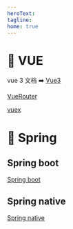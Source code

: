 ```yaml
---
heroText: 
tagline: 
home: true
---
```


# :wave: VUE

vue 3 文档 :arrow_right: [Vue3](./vue/vue3)

[VueRouter](./vue/vue3)

[vuex](./vue/vue3)

# :wave: Spring

## Spring boot

[Spring boot](./spring/spring-boot)

## Spring native

[Spring native](./spring/spring-native)
